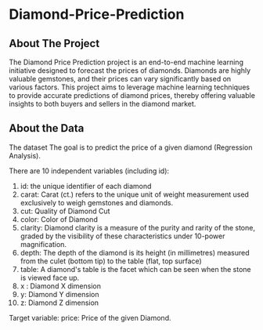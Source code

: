 # Diamond-Price-Prediction

## About The Project

The Diamond Price Prediction project is an end-to-end machine learning initiative designed to forecast the prices of diamonds. Diamonds are highly valuable gemstones, and their prices can vary significantly based on various factors. This project aims to leverage machine learning techniques to provide accurate predictions of diamond prices, thereby offering valuable insights to both buyers and sellers in the diamond market.

## About the Data

The dataset The goal is to predict the price of a given diamond (Regression Analysis).

There are 10 independent variables (including id):

1. id: the unique identifier of each diamond
2. carat: Carat (ct.) refers to the unique unit of weight measurement used exclusively to weigh gemstones and diamonds.
3. cut: Quality of Diamond Cut
4. color: Color of Diamond
5. clarity: Diamond clarity is a measure of the purity and rarity of the stone, graded by the visibility of these characteristics under 10-power magnification.
6. depth: The depth of the diamond is its height (in millimetres) measured from the culet (bottom tip) to the table (flat, top surface)
7. table: A diamond's table is the facet which can be seen when the stone is viewed face up.
8. x : Diamond X dimension
9. y: Diamond Y dimension
10. z: Diamond Z dimension

Target variable:
price: Price of the given Diamond.
